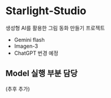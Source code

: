 # Starlight-Studio
생성형 AI를 활용한 그림 동화 만들기 프로젝트
- Gemini flash
- Imagen-3
- ChatGPT 번경 예정

## Model 실행 부분 담당

(추후 추가)
